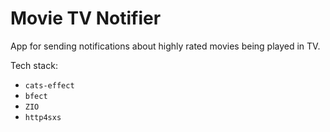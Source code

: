 # Movie TV Notifier
App for sending notifications about highly rated movies being played in TV.

Tech stack:
* `cats-effect`
* `bfect`
* `ZIO`
* `http4sxs`